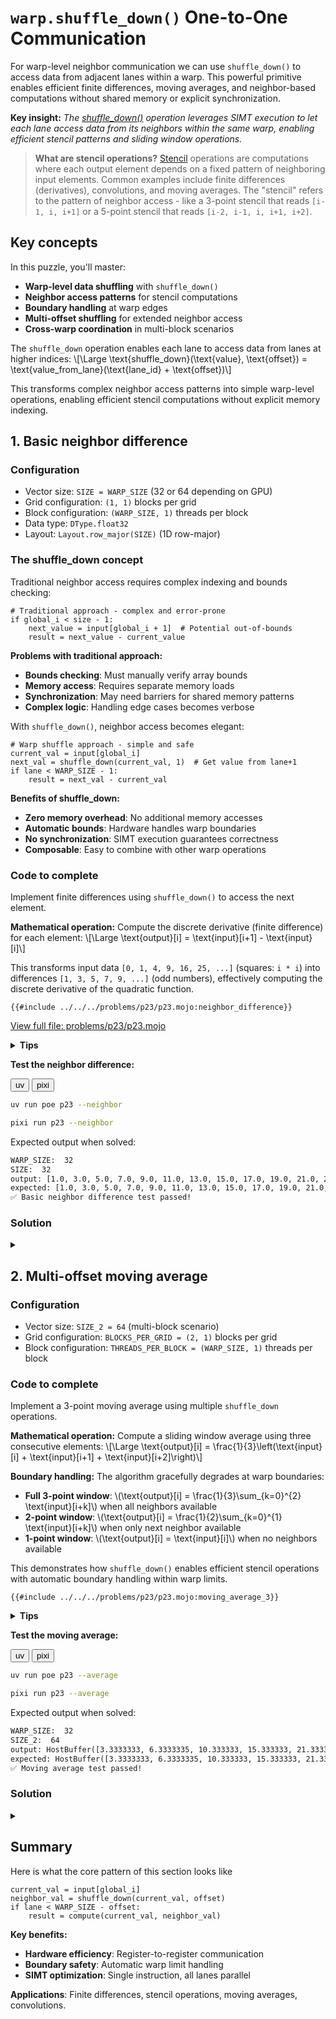 # `warp.shuffle_down()` One-to-One Communication

For warp-level neighbor communication we can use `shuffle_down()` to access data from adjacent lanes within a warp. This powerful primitive enables efficient finite differences, moving averages, and neighbor-based computations without shared memory or explicit synchronization.

**Key insight:** _The [shuffle_down()](https://docs.modular.com/mojo/stdlib/gpu/warp/shuffle_down) operation leverages SIMT execution to let each lane access data from its neighbors within the same warp, enabling efficient stencil patterns and sliding window operations._

> **What are stencil operations?** [Stencil](https://en.wikipedia.org/wiki/Iterative_Stencil_Loops) operations are computations where each output element depends on a fixed pattern of neighboring input elements. Common examples include finite differences (derivatives), convolutions, and moving averages. The "stencil" refers to the pattern of neighbor access - like a 3-point stencil that reads `[i-1, i, i+1]` or a 5-point stencil that reads `[i-2, i-1, i, i+1, i+2]`.

## Key concepts

In this puzzle, you'll master:
- **Warp-level data shuffling** with `shuffle_down()`
- **Neighbor access patterns** for stencil computations
- **Boundary handling** at warp edges
- **Multi-offset shuffling** for extended neighbor access
- **Cross-warp coordination** in multi-block scenarios

The `shuffle_down` operation enables each lane to access data from lanes at higher indices:
\\[\\Large \text{shuffle\_down}(\text{value}, \text{offset}) = \text{value_from_lane}(\text{lane\_id} + \text{offset})\\]

This transforms complex neighbor access patterns into simple warp-level operations, enabling efficient stencil computations without explicit memory indexing.

## 1. Basic neighbor difference

### Configuration

- Vector size: `SIZE = WARP_SIZE` (32 or 64 depending on GPU)
- Grid configuration: `(1, 1)` blocks per grid
- Block configuration: `(WARP_SIZE, 1)` threads per block
- Data type: `DType.float32`
- Layout: `Layout.row_major(SIZE)` (1D row-major)

### The shuffle_down concept

Traditional neighbor access requires complex indexing and bounds checking:

```mojo
# Traditional approach - complex and error-prone
if global_i < size - 1:
    next_value = input[global_i + 1]  # Potential out-of-bounds
    result = next_value - current_value
```

**Problems with traditional approach:**
- **Bounds checking**: Must manually verify array bounds
- **Memory access**: Requires separate memory loads
- **Synchronization**: May need barriers for shared memory patterns
- **Complex logic**: Handling edge cases becomes verbose

With `shuffle_down()`, neighbor access becomes elegant:

```mojo
# Warp shuffle approach - simple and safe
current_val = input[global_i]
next_val = shuffle_down(current_val, 1)  # Get value from lane+1
if lane < WARP_SIZE - 1:
    result = next_val - current_val
```

**Benefits of shuffle_down:**
- **Zero memory overhead**: No additional memory accesses
- **Automatic bounds**: Hardware handles warp boundaries
- **No synchronization**: SIMT execution guarantees correctness
- **Composable**: Easy to combine with other warp operations

### Code to complete

Implement finite differences using `shuffle_down()` to access the next element.

**Mathematical operation:** Compute the discrete derivative (finite difference) for each element:
\\[\\Large \\text{output}[i] = \\text{input}[i+1] - \\text{input}[i]\\]

This transforms input data `[0, 1, 4, 9, 16, 25, ...]` (squares: `i * i`) into differences `[1, 3, 5, 7, 9, ...]` (odd numbers), effectively computing the discrete derivative of the quadratic function.

```mojo
{{#include ../../../problems/p23/p23.mojo:neighbor_difference}}
```

<a href="{{#include ../_includes/repo_url.md}}/blob/main/problems/p23/p23.mojo" class="filename">View full file: problems/p23/p23.mojo</a>

<details>
<summary><strong>Tips</strong></summary>

<div class="solution-tips">

### 1. **Understanding shuffle_down**

The `shuffle_down(value, offset)` operation allows each lane to receive data from a lane at a higher index. Study how this can give you access to neighboring elements without explicit memory loads.

**What `shuffle_down(val, 1)` does:**
- Lane 0 gets value from Lane 1
- Lane 1 gets value from Lane 2
- ...
- Lane 30 gets value from Lane 31
- Lane 31 gets undefined value (handled by boundary check)

### 2. **Warp boundary considerations**

Consider what happens at the edges of a warp. Some lanes may not have valid neighbors to access via shuffle operations.

**Challenge:** Design your algorithm to handle cases where shuffle operations may return undefined data for lanes at warp boundaries.

For neighbor difference with `WARP_SIZE = 32`:

- **Valid difference** (`lane < WARP_SIZE - 1`): **Lanes 0-30** (31 lanes)
  - **When**: \\(\text{lane\_id}() \in \{0, 1, \cdots, 30\}\\)
  - **Why**: `shuffle_down(current_val, 1)` successfully gets next neighbor's value
  - **Result**: `output[i] = input[i+1] - input[i]` (finite difference)

- **Boundary case** (else): **Lane 31** (1 lane)
  - **When**: \\(\text{lane\_id}() = 31\\)
  - **Why**: `shuffle_down(current_val, 1)` returns undefined data (no lane 32)
  - **Result**: `output[i] = 0` (cannot compute difference)

### 3. **Lane identification**

```mojo
lane = lane_id()  # Returns 0 to WARP_SIZE-1
```

**Lane numbering:** Within each warp, lanes are numbered 0, 1, 2, ..., `WARP_SIZE-1`

</div>
</details>

**Test the neighbor difference:**
<div class="code-tabs" data-tab-group="package-manager">
  <div class="tab-buttons">
    <button class="tab-button">uv</button>
    <button class="tab-button">pixi</button>
  </div>
  <div class="tab-content">

```bash
uv run poe p23 --neighbor
```

  </div>
  <div class="tab-content">

```bash
pixi run p23 --neighbor
```

  </div>
</div>

Expected output when solved:
```txt
WARP_SIZE:  32
SIZE:  32
output: [1.0, 3.0, 5.0, 7.0, 9.0, 11.0, 13.0, 15.0, 17.0, 19.0, 21.0, 23.0, 25.0, 27.0, 29.0, 31.0, 33.0, 35.0, 37.0, 39.0, 41.0, 43.0, 45.0, 47.0, 49.0, 51.0, 53.0, 55.0, 57.0, 59.0, 61.0, 0.0]
expected: [1.0, 3.0, 5.0, 7.0, 9.0, 11.0, 13.0, 15.0, 17.0, 19.0, 21.0, 23.0, 25.0, 27.0, 29.0, 31.0, 33.0, 35.0, 37.0, 39.0, 41.0, 43.0, 45.0, 47.0, 49.0, 51.0, 53.0, 55.0, 57.0, 59.0, 61.0, 0.0]
✅ Basic neighbor difference test passed!
```

### Solution

<details class="solution-details">
<summary></summary>

```mojo
{{#include ../../../solutions/p23/p23.mojo:neighbor_difference_solution}}
```

<div class="solution-explanation">

This solution demonstrates how `shuffle_down()` transforms traditional array indexing into efficient warp-level communication.

**Algorithm breakdown:**
```mojo
if global_i < size:
    current_val = input[global_i]           # Each lane reads its element
    next_val = shuffle_down(current_val, 1) # Hardware shifts data right

    if lane < WARP_SIZE - 1:
        output[global_i] = next_val - current_val  # Compute difference
    else:
        output[global_i] = 0                       # Boundary handling
```

**SIMT execution deep dive:**
```
Cycle 1: All lanes load their values simultaneously
  Lane 0: current_val = input[0] = 0
  Lane 1: current_val = input[1] = 1
  Lane 2: current_val = input[2] = 4
  ...
  Lane 31: current_val = input[31] = 961

Cycle 2: shuffle_down(current_val, 1) executes on all lanes
  Lane 0: receives current_val from Lane 1 → next_val = 1
  Lane 1: receives current_val from Lane 2 → next_val = 4
  Lane 2: receives current_val from Lane 3 → next_val = 9
  ...
  Lane 30: receives current_val from Lane 31 → next_val = 961
  Lane 31: receives undefined (no Lane 32) → next_val = ?

Cycle 3: Difference computation (lanes 0-30 only)
  Lane 0: output[0] = 1 - 0 = 1
  Lane 1: output[1] = 4 - 1 = 3
  Lane 2: output[2] = 9 - 4 = 5
  ...
  Lane 31: output[31] = 0 (boundary condition)
```

**Mathematical insight:** This implements the discrete derivative operator \\(D\\):
\\[\\Large D[f](i) = f(i+1) - f(i)\\]

For our quadratic input \\(f(i) = i^2\\):
\\[\\Large D[i^2] = (i+1)^2 - i^2 = i^2 + 2i + 1 - i^2 = 2i + 1\\]

**Why shuffle_down is superior:**
1. **Memory efficiency**: Traditional approach requires `input[global_i + 1]` load, potentially causing cache misses
2. **Bounds safety**: No risk of out-of-bounds access; hardware handles warp boundaries
3. **SIMT optimization**: Single instruction processes all lanes simultaneously
4. **Register communication**: Data moves between registers, not through memory hierarchy

**Performance characteristics:**
- **Latency**: 1 cycle (vs 100+ cycles for memory access)
- **Bandwidth**: 0 bytes (vs 4 bytes per thread for traditional)
- **Parallelism**: All 32 lanes process simultaneously

</div>
</details>

## 2. Multi-offset moving average

### Configuration

- Vector size: `SIZE_2 = 64` (multi-block scenario)
- Grid configuration: `BLOCKS_PER_GRID = (2, 1)` blocks per grid
- Block configuration: `THREADS_PER_BLOCK = (WARP_SIZE, 1)` threads per block

### Code to complete

Implement a 3-point moving average using multiple `shuffle_down` operations.

**Mathematical operation:** Compute a sliding window average using three consecutive elements:
\\[\\Large \\text{output}[i] = \\frac{1}{3}\\left(\\text{input}[i] + \\text{input}[i+1] + \\text{input}[i+2]\\right)\\]

**Boundary handling:** The algorithm gracefully degrades at warp boundaries:
- **Full 3-point window**: \\(\\text{output}[i] = \\frac{1}{3}\\sum_{k=0}^{2} \\text{input}[i+k]\\) when all neighbors available
- **2-point window**: \\(\\text{output}[i] = \\frac{1}{2}\\sum_{k=0}^{1} \\text{input}[i+k]\\) when only next neighbor available
- **1-point window**: \\(\\text{output}[i] = \\text{input}[i]\\) when no neighbors available

This demonstrates how `shuffle_down()` enables efficient stencil operations with automatic boundary handling within warp limits.

```mojo
{{#include ../../../problems/p23/p23.mojo:moving_average_3}}
```

<details>
<summary><strong>Tips</strong></summary>

<div class="solution-tips">

### 1. **Multi-offset shuffle patterns**

This puzzle requires accessing multiple neighbors simultaneously. You'll need to use shuffle operations with different offsets.

**Key questions:**
- How can you get both `input[i+1]` and `input[i+2]` using shuffle operations?
- What's the relationship between shuffle offset and neighbor distance?
- Can you perform multiple shuffles on the same source value?

**Visualization concept:**
```
Your lane needs:  current_val, next_val, next_next_val
Shuffle offsets:  0 (direct),  1,        2
```

**Think about:** How many shuffle operations do you need, and what offsets should you use?

### 2. **Tiered boundary handling**

Unlike the simple neighbor difference, this puzzle has multiple boundary scenarios because you need access to 2 neighbors.

**Boundary scenarios to consider:**
- **Full window:** Lane can access both neighbors → use all 3 values
- **Partial window:** Lane can access 1 neighbor → use 2 values
- **No window:** Lane can't access any neighbors → use 1 value

**Critical thinking:**
- Which lanes fall into each category?
- How should you weight the averages when you have fewer values?
- What boundary conditions should you check?

**Pattern to consider:**
```
if (can_access_both_neighbors):
    # 3-point average
elif (can_access_one_neighbor):
    # 2-point average
else:
    # 1-point (no averaging)
```

### 3. **Multi-block coordination**

This puzzle uses multiple blocks, each processing a different section of the data.

**Important considerations:**
- Each block has its own warp with lanes 0 to WARP_SIZE-1
- Boundary conditions apply within each warp independently
- Lane numbering resets for each block

**Questions to think about:**
- Does your boundary logic work correctly for both Block 0 and Block 1?
- Are you checking both lane boundaries AND global array boundaries?
- How does `global_i` relate to `lane_id()` in different blocks?

**Debugging tip:** Test your logic by tracing through what happens at the boundary lanes of each block.

</div>
</details>

**Test the moving average:**
<div class="code-tabs" data-tab-group="package-manager">
  <div class="tab-buttons">
    <button class="tab-button">uv</button>
    <button class="tab-button">pixi</button>
  </div>
  <div class="tab-content">

```bash
uv run poe p23 --average
```

  </div>
  <div class="tab-content">

```bash
pixi run p23 --average
```

  </div>
</div>

Expected output when solved:
```txt
WARP_SIZE:  32
SIZE_2:  64
output: HostBuffer([3.3333333, 6.3333335, 10.333333, 15.333333, 21.333334, 28.333334, 36.333332, 45.333332, 55.333332, 66.333336, 78.333336, 91.333336, 105.333336, 120.333336, 136.33333, 153.33333, 171.33333, 190.33333, 210.33333, 231.33333, 253.33333, 276.33334, 300.33334, 325.33334, 351.33334, 378.33334, 406.33334, 435.33334, 465.33334, 496.33334, 512.0, 528.0, 595.3333, 630.3333, 666.3333, 703.3333, 741.3333, 780.3333, 820.3333, 861.3333, 903.3333, 946.3333, 990.3333, 1035.3334, 1081.3334, 1128.3334, 1176.3334, 1225.3334, 1275.3334, 1326.3334, 1378.3334, 1431.3334, 1485.3334, 1540.3334, 1596.3334, 1653.3334, 1711.3334, 1770.3334, 1830.3334, 1891.3334, 1953.3334, 2016.3334, 2048.0, 2080.0])
expected: HostBuffer([3.3333333, 6.3333335, 10.333333, 15.333333, 21.333334, 28.333334, 36.333332, 45.333332, 55.333332, 66.333336, 78.333336, 91.333336, 105.333336, 120.333336, 136.33333, 153.33333, 171.33333, 190.33333, 210.33333, 231.33333, 253.33333, 276.33334, 300.33334, 325.33334, 351.33334, 378.33334, 406.33334, 435.33334, 465.33334, 496.33334, 512.0, 528.0, 595.3333, 630.3333, 666.3333, 703.3333, 741.3333, 780.3333, 820.3333, 861.3333, 903.3333, 946.3333, 990.3333, 1035.3334, 1081.3334, 1128.3334, 1176.3334, 1225.3334, 1275.3334, 1326.3334, 1378.3334, 1431.3334, 1485.3334, 1540.3334, 1596.3334, 1653.3334, 1711.3334, 1770.3334, 1830.3334, 1891.3334, 1953.3334, 2016.3334, 2048.0, 2080.0])
✅ Moving average test passed!
```

### Solution

<details class="solution-details">
<summary></summary>

```mojo
{{#include ../../../solutions/p23/p23.mojo:moving_average_3_solution}}
```

<div class="solution-explanation">

This solution demonstrates advanced multi-offset shuffling for complex stencil operations.

**Complete algorithm analysis:**
```mojo
if global_i < size:
    # Step 1: Acquire all needed data via multiple shuffles
    current_val = input[global_i]                   # Direct access
    next_val = shuffle_down(current_val, 1)         # Right neighbor
    next_next_val = shuffle_down(current_val, 2)    # Right+1 neighbor

    # Step 2: Adaptive computation based on available data
    if lane < WARP_SIZE - 2 and global_i < size - 2:
        # Full 3-point stencil available
        output[global_i] = (current_val + next_val + next_next_val) / 3.0
    elif lane < WARP_SIZE - 1 and global_i < size - 1:
        # Only 2-point stencil available (near warp boundary)
        output[global_i] = (current_val + next_val) / 2.0
    else:
        # No stencil possible (at warp boundary)
        output[global_i] = current_val
```

**Multi-offset execution trace (`WARP_SIZE = 32`):**
```
Initial state (Block 0, elements 0-31):
  Lane 0: current_val = input[0] = 1
  Lane 1: current_val = input[1] = 2
  Lane 2: current_val = input[2] = 4
  ...
  Lane 31: current_val = input[31] = X

First shuffle: shuffle_down(current_val, 1)
  Lane 0: next_val = input[1] = 2
  Lane 1: next_val = input[2] = 4
  Lane 2: next_val = input[3] = 7
  ...
  Lane 30: next_val = input[31] = X
  Lane 31: next_val = undefined

Second shuffle: shuffle_down(current_val, 2)
  Lane 0: next_next_val = input[2] = 4
  Lane 1: next_next_val = input[3] = 7
  Lane 2: next_next_val = input[4] = 11
  ...
  Lane 29: next_next_val = input[31] = X
  Lane 30: next_next_val = undefined
  Lane 31: next_next_val = undefined

Computation phase:
  Lanes 0-29: Full 3-point average → (current + next + next_next) / 3
  Lane 30:    2-point average → (current + next) / 2
  Lane 31:    1-point average → current (passthrough)
```

**Mathematical foundation:** This implements a variable-width discrete convolution:
\\[\\Large h[i] = \\sum_{k=0}^{K(i)-1} w_k^{(i)} \\cdot f[i+k]\\]

Where the kernel adapts based on position:
- **Interior points**: \\(K(i) = 3\\), \\(\\mathbf{w}^{(i)} = [\\frac{1}{3}, \\frac{1}{3}, \\frac{1}{3}]\\)
- **Near boundary**: \\(K(i) = 2\\), \\(\\mathbf{w}^{(i)} = [\\frac{1}{2}, \\frac{1}{2}]\\)
- **At boundary**: \\(K(i) = 1\\), \\(\\mathbf{w}^{(i)} = [1]\\)

**Multi-block coordination:** With `SIZE_2 = 64` and 2 blocks:
```
Block 0 (global indices 0-31):
  Lane boundaries apply to global indices 29, 30, 31

Block 1 (global indices 32-63):
  Lane boundaries apply to global indices 61, 62, 63
  Lane numbers reset: global_i=32 → lane=0, global_i=63 → lane=31
```

**Performance optimizations:**
1. **Parallel data acquisition**: Both shuffle operations execute simultaneously
2. **Conditional branching**: GPU handles divergent lanes efficiently via predication
3. **Memory coalescing**: Sequential global memory access pattern optimal for GPU
4. **Register reuse**: All intermediate values stay in registers

**Signal processing perspective:** This is a causal FIR filter with impulse response \\(h[n] = \\frac{1}{3}[\\delta[n] + \\delta[n-1] + \\delta[n-2]]\\), providing smoothing with a cutoff frequency at \\(f_c \\approx 0.25f_s\\).

</div>
</details>

## Summary

Here is what the core pattern of this section looks like

```mojo
current_val = input[global_i]
neighbor_val = shuffle_down(current_val, offset)
if lane < WARP_SIZE - offset:
    result = compute(current_val, neighbor_val)
```

**Key benefits:**
- **Hardware efficiency**: Register-to-register communication
- **Boundary safety**: Automatic warp limit handling
- **SIMT optimization**: Single instruction, all lanes parallel

**Applications**: Finite differences, stencil operations, moving averages, convolutions.
